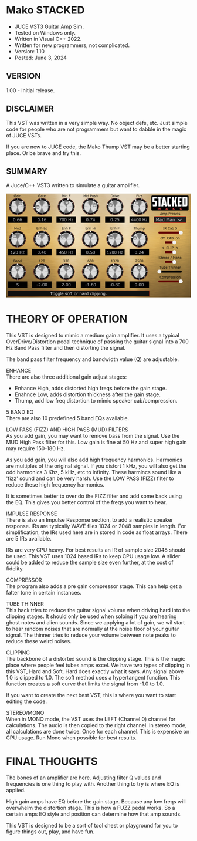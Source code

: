 # Mako STACKED
* JUCE VST3 Guitar Amp Sim.
* Tested on Windows only.
* Written in Visual C++ 2022.
* Written for new programmers, not complicated.
* Version: 1.10
* Posted: June 3, 2024

VERSION
------------------------------------------------------------------
1.00 - Initial release.

DISCLAIMER
------------------------------------------------------------------  
This VST was written in a very simple way. No object defs, etc. 
Just simple code for people who are not programmers but want to 
dabble in the magic of JUCE VSTs.

If you are new to JUCE code, the Mako Thump VST may be a better
starting place. Or be brave and try this.
       
SUMMARY
------------------------------------------------------------------
A Juce/C++ VST3 written to simulate a guitar amplifier. 

![Demo Image](docs/assets/makostackeddemo01.png)

# THEORY OF OPERATION<br />
This VST is designed to mimic a medium gain amplifier. It uses
a typical OverDrive/Distortion pedal technique of passing the
guitar signal into a 700 Hz Band Pass filter and then distorting
the signal. <br />

The band pass filter frequency and bandwidth value (Q) are
adjustable.<br />

ENHANCE<br />
There are also three additional gain adjust stages:
- Enhance High, adds distorted high freqs before the gain stage.
- Enahnce Low, adds distortion thickness after the gain stage.
- Thump, add low freq distortion to mimic speaker cab/compression.

5 BAND EQ<br />
There are also 10 predefined 5 band EQs available.

LOW PASS (FIZZ) AND HIGH PASS (MUD) FILTERS<br />
As you add gain, you may want to remove bass from the signal. Use the MUD High Pass 
filter for this. Low gain is fine at 50 Hz and super high gain may require 150-180 Hz.  

As you add gain, you will also add high frequency harmonics. Harmonics are multiples of
the original signal. If you distort 1 kHz, you will also get the odd harmonics 3 Khz,
5 kHz, etc to infinity. These harmincs sound like a 'fizz' sound and can be very harsh.
Use the LOW PASS (FIZZ) filter to reduce these high frequency harmonics.  
  
It is sometimes better to over do the FIZZ filter and add some back using the EQ. This 
gives you better control of the freqs you want to hear.
  
IMPULSE RESPONSE<br />
There is also an Impulse Response section, to add a realistic
speaker response. IRs are typically WAVE files 1024 or 2048 samples
in length. For simplification, the IRs used here are in stored in 
code as float arrays. There are 5 IRs available.

IRs are very CPU heavy. For best results an IR of sample size 2048 should be used.
This VST uses 1024 based IRs to keep CPU usage low. A slider could be added to 
reduce the sample size even further, at the cost of fidelity.

COMPRESSOR<br />
The program also adds a pre gain compressor stage. This can help 
get a fatter tone in certain instances.

TUBE THINNER<br />
This hack tries to reduce the guitar signal volume when driving hard into the clipping stages.
It should only be used when soloing if you are hearing ghost notes and alien sounds. Since we
applying a lot of gain, we wil start to hear random noises that are normally at the noise floor
of your guitar signal. The thinner tries to reduce your volume between note peaks to reduce these
weird noises.

CLIPPING<br />
The backbone of a distorted sound is the clipping stage. This is the magic place where people
feel tubes amps excel. We have two types of clipping in this VST, Hard and Soft. Hard does exactly
what it says. Any signal above 1.0 is clipped to 1.0. The soft method uses a hypertangent function.
This function creates a soft curve that limits the signal from -1.0 to 1.0. 

If you want to create the next best VST, this is where you want to start editing the code.

STEREO/MONO<br />
When in MONO mode, the VST uses the LEFT (Channel 0) channel for calculations. The audio is then
copied to the right channel. In stereo mode, all calculations are done twice. Once for each channel. 
This is expensive on CPU usage. Run Mono when possible for best results.

# FINAL THOUGHTS<br />
The bones of an amplifier are here. Adjusting filter Q values and frequencies is one thing to play with.
Another thing to try is where EQ is applied.  

High gain amps have EQ before the gain stage. Because any low freqs will overwhelm the distortion stage.
This is how a FUZZ pedal works. So a certain amps EQ style and position can determine how that amp sounds.
  
This VST is designed to be a sort of tool chest or playground for you to figure things out, play, and have fun.


